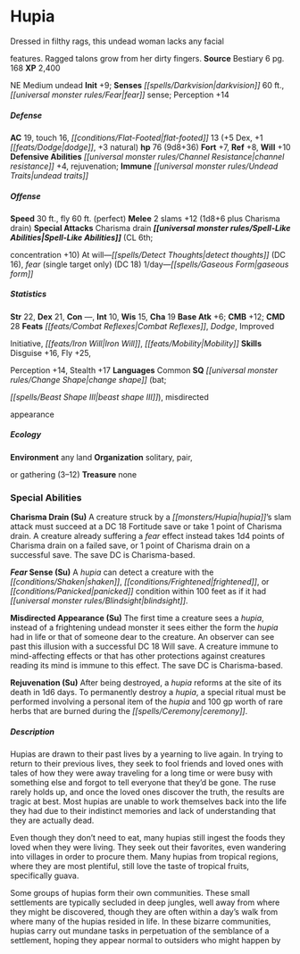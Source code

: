 ﻿---
cssclass: [monsters]
title1: Hupia
desc_short: Dressed in filthy rags, this undead woman lacks any facialfeatures. Ragged
  talons grow from her dirty fingers.
title2: Hupia
CR: 6
sources:
- name: Bestiary 6
  page: 168
  link: http://paizo.com/products/btpy9oge?Pathfinder-Roleplaying-Game-Bestiary-6-Hardcover
XP: 2400
alignment: NE
size: Medium
type: undead
initiative:
  bonus: 9
senses:
  darkvision: 60
  fear sense: true
AC:
  AC: 19
  touch: 16
  flat_footed: 13
  components:
    dex: 5
    dodge: 1
    natural: 3
HP:
  HP: 76
  long: 9d8+36
saves:
  fort: 7
  ref: 8
  will: 10
defensive_abilities:
- channel resistance +4
- rejuvenation
immunities:
- undead traits
speeds:
  base: 30
  fly: 60
  fly_maneuverability: perfect
attacks:
  melee:
  - - text: 2 slams +12 (1d8+6 plus Charisma drain)
      entries:
      - - damage: 1d8+6
        - effect: Charisma drain
      count: 2
      attack: slams
      bonus:
      - 12
  special:
  - Charisma drain
spell_like_abilities:
  entries:
  - name: detect thoughts
    source: default
    freq: At will
    DC: 16
  - name: fear
    source: default
    freq: At will
    other: single target only
    DC: 18
  - name: gaseous form
    source: default
    freq: 1/day
  sources:
  - name: default
    CL: 6
    concentration: 10
ability_scores:
  STR: 22
  DEX: 21
  CON:
  INT: 10
  WIS: 15
  CHA: 19
BAB: 6
CMB: 12
CMD: 28
feats:
- name: Combat Reflexes
- name: Dodge
- name: ImprovedInitiative
- name: Iron Will
- name: Mobility
skills:
  Disguise: 16
  Fly: 25
  Perception: 14
  Stealth: 17
languages:
- Common
special_qualities:
- change shape (bat;beast shape III)
- misdirectedappearance
ecology:
  environment: any land
  organization: solitary, pair,or gathering (3-12)
  treasure_type: none
special_abilities:
  Charisma Drain (Su): A creature struck by a hupia's slam attack must succeed at
    a DC 18 Fortitude save or take 1 point of Charisma drain. A creature already suffering
    a fear effect instead takes 1d4 points of Charisma drain on a failed save, or
    1 point of Charisma drain on a successful save. The save DC is Charisma-based.
  Fear Sense (Su): A hupia can detect a creature with the shaken, frightened, or panicked
    condition within 100 feet as if it had blindsight.
  Misdirected Appearance (Su): The first time a creature sees a hupia, instead of
    a frightening undead monster it sees either the form the hupia had in life or
    that of someone dear to the creature. An observer can see past this illusion with
    a successful DC 18 Will save. A creature immune to mind-affecting effects or that
    has other protections against creatures reading its mind is immune to this effect.
    The save DC is Charisma-based.
  Rejuvenation (Su): After being destroyed, a hupia reforms at the site of its death
    in 1d6 days. To permanently destroy a hupia, a special ritual must be performed
    involving a personal item of the hupia and 100 gp worth of rare herbs that are
    burned during the ceremony.
desc_long: |-
  Hupias are drawn to their past lives by a yearning to live again. In trying to return to their previous lives, they seek to fool friends and loved ones with tales of how they were away traveling for a long time or were busy with something else and forgot to tell everyone that they'd be gone. The ruse rarely holds up, and once the loved ones discover the truth, the results are tragic at best. Most hupias are unable to work themselves back into the life they had due to their indistinct memories and lack of understanding that they are actually dead. 

  Even though they don't need to eat, many hupias still ingest the foods they loved when they were living. They seek out their favorites, even wandering into villages in order to procure them. Many hupias from tropical regions, where they are most plentiful, still love the taste of tropical fruits, specifically guava. 

  Some groups of hupias form their own communities. These small settlements are typically secluded in deep jungles, well away from where they might be discovered, though they are often within a day's walk from where many of the hupias resided in life. In these bizarre communities, hupias carry out mundane tasks in perpetuation of the semblance of a settlement, hoping they appear normal to outsiders who might happen by

---

# Hupia
Dressed in filthy rags, this undead woman lacks any facial

features. Ragged talons grow from her dirty fingers.
**Source** Bestiary 6 pg. 168
**XP** 2,400

NE Medium undead
**Init** +9; **Senses** _[[spells/Darkvision|darkvision]]_ 60 ft., _[[universal monster rules/Fear|fear]]_ sense; Perception +14

##### Defense

**AC** 19, touch 16, _[[conditions/Flat-Footed|flat-footed]]_ 13 (+5 Dex, +1 _[[feats/Dodge|dodge]]_, +3 natural)
**hp** 76 (9d8+36)
**Fort** +7, **Ref** +8, **Will** +10
**Defensive Abilities** _[[universal monster rules/Channel Resistance|channel resistance]]_ +4, rejuvenation; **Immune** _[[universal monster rules/Undead Traits|undead traits]]_

##### Offense
**Speed** 30 ft., fly 60 ft. (perfect)
**Melee** 2 slams +12 (1d8+6 plus Charisma drain)
**Special Attacks** Charisma drain
**_[[universal monster rules/Spell-Like Abilities|Spell-Like Abilities]]_** (CL 6th;

concentration +10)
At will—_[[spells/Detect Thoughts|detect thoughts]]_ (DC 16), _fear_ (single target only) (DC 18) 
1/day—_[[spells/Gaseous Form|gaseous form]]_

##### Statistics
**Str** 22, **Dex** 21, **Con** —, **Int** 10, **Wis** 15, **Cha** 19
**Base Atk** +6; **CMB** +12; **CMD** 28
**Feats** _[[feats/Combat Reflexes|Combat Reflexes]]_, _Dodge_, Improved

Initiative, _[[feats/Iron Will|Iron Will]]_, _[[feats/Mobility|Mobility]]_
**Skills** Disguise +16, Fly +25,

Perception +14, Stealth +17
**Languages** Common
**SQ** _[[universal monster rules/Change Shape|change shape]]_ (bat;

_[[spells/Beast Shape III|beast shape III]]_), misdirected

appearance

##### Ecology

**Environment** any land
**Organization** solitary, pair,

or gathering (3–12)
**Treasure** none

### Special Abilities

**Charisma Drain (Su)** A creature struck by a _[[monsters/Hupia|hupia]]_’s slam attack must succeed at a DC 18 Fortitude save or take 1 point of Charisma drain. A creature already suffering a _fear_ effect instead takes 1d4 points of Charisma drain on a failed save, or 1 point of Charisma drain on a successful save. The save DC is Charisma-based.

**_Fear_ Sense (Su)** A _hupia_ can detect a creature with the _[[conditions/Shaken|shaken]]_, _[[conditions/Frightened|frightened]]_, or _[[conditions/Panicked|panicked]]_ condition within 100 feet as if it had _[[universal monster rules/Blindsight|blindsight]]_.

**Misdirected Appearance (Su)** The first time a creature sees a _hupia_, instead of a frightening undead monster it sees either the form the _hupia_ had in life or that of someone dear to the creature. An observer can see past this illusion with a successful DC 18 Will save. A creature immune to mind-affecting effects or that has other protections against creatures reading its mind is immune to this effect. The save DC is Charisma-based.

**Rejuvenation (Su)** After being destroyed, a _hupia_ reforms at the site of its death in 1d6 days. To permanently destroy a _hupia_, a special ritual must be performed involving a personal item of the _hupia_ and 100 gp worth of rare herbs that are burned during the _[[spells/Ceremony|ceremony]]_.

##### Description

Hupias are drawn to their past lives by a yearning to live again. In trying to return to their previous lives, they seek to fool friends and loved ones with tales of how they were away traveling for a long time or were busy with something else and forgot to tell everyone that they’d be gone. The ruse rarely holds up, and once the loved ones discover the truth, the results are tragic at best. Most hupias are unable to work themselves back into the life they had due to their indistinct memories and lack of understanding that they are actually dead.

Even though they don’t need to eat, many hupias still ingest the foods they loved when they were living. They seek out their favorites, even wandering into villages in order to procure them. Many hupias from tropical regions, where they are most plentiful, still love the taste of tropical fruits, specifically guava.

Some groups of hupias form their own communities. These small settlements are typically secluded in deep jungles, well away from where they might be discovered, though they are often within a day’s walk from where many of the hupias resided in life. In these bizarre communities, hupias carry out mundane tasks in perpetuation of the semblance of a settlement, hoping they appear normal to outsiders who might happen by